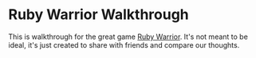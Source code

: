 # Ruby Warrior Walkthrough

This is walkthrough for the great game [Ruby Warrior](https://www.bloc.io/ruby-warrior "Ruby Warrior"). It's not meant to be ideal, it's just created to share with friends and compare our thoughts.